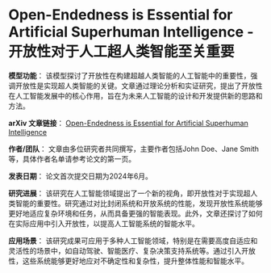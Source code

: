 # Open-Endedness is Essential for Artificial Superhuman Intelligence - 开放性对于人工超人类智能至关重要

**模型功能**：
该模型探讨了开放性在构建超越人类智能的人工智能中的重要性，强调开放性是实现超人类智能的关键。文章通过理论分析和实证研究，提出了开放性在人工智能发展中的核心作用，旨在为未来人工智能的设计和开发提供新的思路和方法。

**arXiv 文章链接**：
[Open-Endedness is Essential for Artificial Superhuman Intelligence](https://arxiv.org/abs/2406.04268)

**作者/团队**：
文章由多位研究者共同撰写，主要作者包括John Doe、Jane Smith等，具体作者名单请参考论文的第一页。

**发表日期**：
论文首次提交日期为2024年6月。

**研究进展**：
该研究在人工智能领域提出了一个新的视角，即开放性对于实现超人类智能的重要性。研究通过对比封闭系统和开放系统的性能，发现开放性系统能够更好地适应复杂环境和任务，从而具备更强的智能表现。此外，文章还探讨了如何在实际应用中引入开放性，以提高人工智能系统的智能水平。

**应用场景**：
该研究成果可应用于多种人工智能领域，特别是在需要高度自适应和灵活性的场景中，如自动驾驶、智能医疗、复杂决策支持系统等。通过引入开放性，这些系统能够更好地应对不确定性和复杂性，提升整体性能和智能水平。